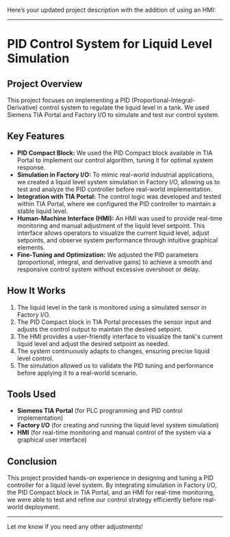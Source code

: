 Here’s your updated project description with the addition of using an HMI:

---

# PID Control System for Liquid Level Simulation

## Project Overview  
This project focuses on implementing a PID (Proportional-Integral-Derivative) control system to regulate the liquid level in a tank. We used Siemens TIA Portal and Factory I/O to simulate and test our control system.

## Key Features  
- **PID Compact Block:** We used the PID Compact block available in TIA Portal to implement our control algorithm, tuning it for optimal system response.  
- **Simulation in Factory I/O:** To mimic real-world industrial applications, we created a liquid level system simulation in Factory I/O, allowing us to test and analyze the PID controller before real-world implementation.  
- **Integration with TIA Portal:** The control logic was developed and tested within TIA Portal, where we configured the PID controller to maintain a stable liquid level.  
- **Human-Machine Interface (HMI):** An HMI was used to provide real-time monitoring and manual adjustment of the liquid level setpoint. This interface allows operators to visualize the current liquid level, adjust setpoints, and observe system performance through intuitive graphical elements.  
- **Fine-Tuning and Optimization:** We adjusted the PID parameters (proportional, integral, and derivative gains) to achieve a smooth and responsive control system without excessive overshoot or delay.  

## How It Works  
1. The liquid level in the tank is monitored using a simulated sensor in Factory I/O.  
2. The PID Compact block in TIA Portal processes the sensor input and adjusts the control output to maintain the desired setpoint.  
3. The HMI provides a user-friendly interface to visualize the tank's current liquid level and adjust the desired setpoint as needed.  
4. The system continuously adapts to changes, ensuring precise liquid level control.  
5. The simulation allowed us to validate the PID tuning and performance before applying it to a real-world scenario.

## Tools Used  
- **Siemens TIA Portal** (for PLC programming and PID control implementation)  
- **Factory I/O** (for creating and running the liquid level system simulation)  
- **HMI** (for real-time monitoring and manual control of the system via a graphical user interface)

## Conclusion  
This project provided hands-on experience in designing and tuning a PID controller for a liquid level system. By integrating simulation in Factory I/O, the PID Compact block in TIA Portal, and an HMI for real-time monitoring, we were able to test and refine our control strategy efficiently before real-world deployment.

--- 

Let me know if you need any other adjustments!